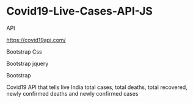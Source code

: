# Covid19-Live-Cases-API-JS

API

https://covid19api.com/


<link rel="stylesheet" href="https://maxcdn.bootstrapcdn.com/bootstrap/3.4.1/css/bootstrap.min.css">


Bootstrap Css

    
Bootstrap jquery

<script src="https://ajax.googleapis.com/ajax/libs/jquery/3.4.1/jquery.min.js"></script>
    
Bootstrap 

<script src="https://maxcdn.bootstrapcdn.com/bootstrap/3.4.1/js/bootstrap.min.js"></script>
    
Covid19 API that tells live India total cases, total deaths, total recovered, newly confirmed deaths and newly confirmed cases

